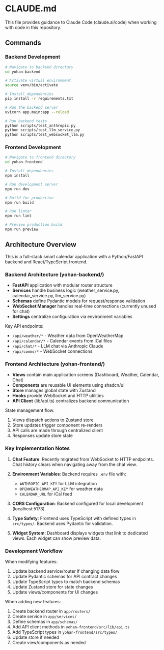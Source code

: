 # CLAUDE.md

This file provides guidance to Claude Code (claude.ai/code) when working with code in this repository.

## Commands

### Backend Development
```bash
# Navigate to backend directory
cd yohan-backend

# Activate virtual environment
source venv/bin/activate

# Install dependencies
pip install -r requirements.txt

# Run the backend server
uvicorn app.main:app --reload

# Run backend tests
python scripts/test_anthropic.py
python scripts/test_llm_service.py
python scripts/test_websocket_llm.py
```

### Frontend Development
```bash
# Navigate to frontend directory
cd yohan-frontend

# Install dependencies
npm install

# Run development server
npm run dev

# Build for production
npm run build

# Run linter
npm run lint

# Preview production build
npm run preview
```

## Architecture Overview

This is a full-stack smart calendar application with a Python/FastAPI backend and React/TypeScript frontend.

### Backend Architecture (yohan-backend/)
- **FastAPI** application with modular router structure
- **Services** handle business logic (weather_service.py, calendar_service.py, llm_service.py)
- **Schemas** define Pydantic models for request/response validation
- **WebSocket Manager** handles real-time connections (currently unused for chat)
- **Settings** centralize configuration via environment variables

Key API endpoints:
- `/api/weather/*` - Weather data from OpenWeatherMap
- `/api/calendar/*` - Calendar events from iCal files
- `/api/chat/*` - LLM chat via Anthropic Claude
- `/api/comms/*` - WebSocket connections

### Frontend Architecture (yohan-frontend/)
- **Views** contain main application screens (Dashboard, Weather, Calendar, Chat)
- **Components** are reusable UI elements using shadcn/ui
- **Store** manages global state with Zustand
- **Hooks** provide WebSocket and HTTP utilities
- **API Client** (lib/api.ts) centralizes backend communication

State management flow:
1. Views dispatch actions to Zustand store
2. Store updates trigger component re-renders
3. API calls are made through centralized client
4. Responses update store state

### Key Implementation Notes

1. **Chat Feature**: Recently migrated from WebSocket to HTTP endpoints. Chat history clears when navigating away from the chat view.

2. **Environment Variables**: Backend requires `.env` file with:
   - `ANTHROPIC_API_KEY` for LLM integration
   - `OPENWEATHERMAP_API_KEY` for weather data
   - `CALENDAR_URL` for iCal feed

3. **CORS Configuration**: Backend configured for local development (localhost:5173)

4. **Type Safety**: Frontend uses TypeScript with defined types in `src/types/`. Backend uses Pydantic for validation.

5. **Widget System**: Dashboard displays widgets that link to dedicated views. Each widget can show preview data.

### Development Workflow

When modifying features:
1. Update backend service/router if changing data flow
2. Update Pydantic schemas for API contract changes
3. Update TypeScript types to match backend schemas
4. Update Zustand store for state changes
5. Update views/components for UI changes

When adding new features:
1. Create backend router in `app/routers/`
2. Create service in `app/services/`
3. Define schemas in `app/schemas/`
4. Add API client methods in `yohan-frontend/src/lib/api.ts`
5. Add TypeScript types in `yohan-frontend/src/types/`
6. Update store if needed
7. Create view/components as needed